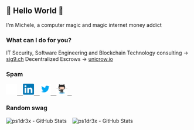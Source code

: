 ## 👾 Hello World 👾

I'm Michele, a computer magic and magic internet money addict

### What can I do for you?

IT Security, Software Engineering and Blockchain Technology consulting -> [sig9.ch](https://sig9.ch)
Decentralized Escrows -> [unicrow.io](https://unicrow.io)

### Spam

<a href="https://michelefederici.com" target="_blank">
    <img alt="Michele Federici - Website" width="30px" src="https://raw.githubusercontent.com/ps1dr3x/ps1dr3x/master/resources/website.png" />&nbsp; &nbsp;
</a>
<a href="https://www.linkedin.com/in/michelefederici" target="_blank">
    <img alt="Michele Federici - LinkedIn" width="30px" src="https://raw.githubusercontent.com/ps1dr3x/ps1dr3x/master/resources/linkedin.svg" />&nbsp; &nbsp;
</a>
<a href="https://twitter.com/ps1dr3x" target="_blank">
    <img alt="Michele Federici - Twitter" width="30px" src="https://raw.githubusercontent.com/ps1dr3x/ps1dr3x/master/resources/twitter.png" />&nbsp; &nbsp;
</a>
<a href="https://github.com/ps1dr3x" target="_blank">
    <img alt="Michele Federici - GitHub" width="30px" src="https://raw.githubusercontent.com/ps1dr3x/ps1dr3x/master/resources/github.svg" />&nbsp; &nbsp;
</a>

### Random swag

<img src="https://github-readme-stats.vercel.app/api?username=ps1dr3x&show_icons=true&count_private=true&theme=radical" alt="ps1dr3x - GitHub Stats">&nbsp; &nbsp;
<img src="https://github-readme-stats.vercel.app/api/top-langs/?username=ps1dr3x&layout=compact&show_icons=true&count_private=true&theme=radical" alt="ps1dr3x - GitHub Stats">
